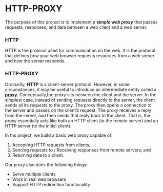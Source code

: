 # HTTP-PROXY

The purpose of this project is to implement a ***simple web proxy*** that passes requests, responses, and data between a web client and a web server. 

### HTTP 
HTTP is the protocol used for communication on the web. It is the protocol that defines how
your web browser requests resources from a web server and how the server responds. 

### HTTP-PROXY
Ordinarily, **HTTP** is a client-server protocol. However, in some circumstances, it may be useful
to introduce an intermediate entity called a [**proxy**](https://en.wikipedia.org/wiki/Proxy_server). Conceptually,the proxy sits between the 
client and the server. In the simplest case, instead of sending requests directly 
to the server, the client sends all its requests to the proxy. The proxy then opens a connection
to the server and passes on the client’s request. The proxy receives a reply from the server, 
and then sends that reply back to the client. That is, the proxy essentially acts like both an
HTTP client (to the remote server) and an HTTP server (to the initial client). 

In ths project, we build a basic web proxy capable of: 
1. Accepting HTTP requests from clients,
2. Sending requests to / Receiving responses from remote servers, and
3. Returning data to a client.

Our proxy also does the following things:
- Serve multiple clients
- Work in real web browsers
- Support HTTP redirection functionality 
